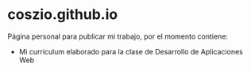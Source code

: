 # coszio.github.io
Página personal para publicar mi trabajo, por el momento contiene:
 - Mi curriculum elaborado para la clase de Desarrollo de Aplicaciones Web
